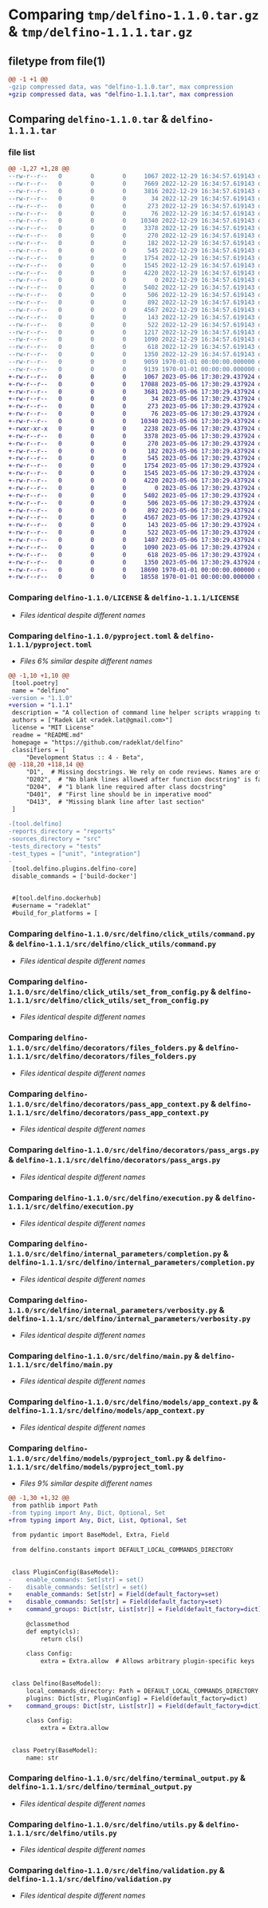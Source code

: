 # Comparing `tmp/delfino-1.1.0.tar.gz` & `tmp/delfino-1.1.1.tar.gz`

## filetype from file(1)

```diff
@@ -1 +1 @@
-gzip compressed data, was "delfino-1.1.0.tar", max compression
+gzip compressed data, was "delfino-1.1.1.tar", max compression
```

## Comparing `delfino-1.1.0.tar` & `delfino-1.1.1.tar`

### file list

```diff
@@ -1,27 +1,28 @@
--rw-r--r--   0        0        0     1067 2022-12-29 16:34:57.619143 delfino-1.1.0/LICENSE
--rw-r--r--   0        0        0     7669 2022-12-29 16:34:57.619143 delfino-1.1.0/README.md
--rw-r--r--   0        0        0     3816 2022-12-29 16:34:57.619143 delfino-1.1.0/pyproject.toml
--rw-r--r--   0        0        0       34 2022-12-29 16:34:57.619143 delfino-1.1.0/src/delfino/__init__.py
--rw-r--r--   0        0        0      273 2022-12-29 16:34:57.619143 delfino-1.1.0/src/delfino/backports.py
--rw-r--r--   0        0        0       76 2022-12-29 16:34:57.619143 delfino-1.1.0/src/delfino/click_utils/__init__.py
--rw-r--r--   0        0        0    10340 2022-12-29 16:34:57.619143 delfino-1.1.0/src/delfino/click_utils/command.py
--rw-r--r--   0        0        0     3378 2022-12-29 16:34:57.619143 delfino-1.1.0/src/delfino/click_utils/set_from_config.py
--rw-r--r--   0        0        0      270 2022-12-29 16:34:57.619143 delfino-1.1.0/src/delfino/constants.py
--rw-r--r--   0        0        0      182 2022-12-29 16:34:57.619143 delfino-1.1.0/src/delfino/decorators/__init__.py
--rw-r--r--   0        0        0      545 2022-12-29 16:34:57.619143 delfino-1.1.0/src/delfino/decorators/files_folders.py
--rw-r--r--   0        0        0     1754 2022-12-29 16:34:57.619143 delfino-1.1.0/src/delfino/decorators/pass_app_context.py
--rw-r--r--   0        0        0     1545 2022-12-29 16:34:57.619143 delfino-1.1.0/src/delfino/decorators/pass_args.py
--rw-r--r--   0        0        0     4220 2022-12-29 16:34:57.619143 delfino-1.1.0/src/delfino/execution.py
--rw-r--r--   0        0        0        0 2022-12-29 16:34:57.619143 delfino-1.1.0/src/delfino/internal_parameters/__init__.py
--rw-r--r--   0        0        0     5402 2022-12-29 16:34:57.619143 delfino-1.1.0/src/delfino/internal_parameters/completion.py
--rw-r--r--   0        0        0      506 2022-12-29 16:34:57.619143 delfino-1.1.0/src/delfino/internal_parameters/help.py
--rw-r--r--   0        0        0      892 2022-12-29 16:34:57.619143 delfino-1.1.0/src/delfino/internal_parameters/verbosity.py
--rw-r--r--   0        0        0     4567 2022-12-29 16:34:57.619143 delfino-1.1.0/src/delfino/main.py
--rw-r--r--   0        0        0      143 2022-12-29 16:34:57.619143 delfino-1.1.0/src/delfino/models/__init__.py
--rw-r--r--   0        0        0      522 2022-12-29 16:34:57.619143 delfino-1.1.0/src/delfino/models/app_context.py
--rw-r--r--   0        0        0     1217 2022-12-29 16:34:57.619143 delfino-1.1.0/src/delfino/models/pyproject_toml.py
--rw-r--r--   0        0        0     1090 2022-12-29 16:34:57.619143 delfino-1.1.0/src/delfino/terminal_output.py
--rw-r--r--   0        0        0      618 2022-12-29 16:34:57.619143 delfino-1.1.0/src/delfino/utils.py
--rw-r--r--   0        0        0     1350 2022-12-29 16:34:57.619143 delfino-1.1.0/src/delfino/validation.py
--rw-r--r--   0        0        0     9059 1970-01-01 00:00:00.000000 delfino-1.1.0/setup.py
--rw-r--r--   0        0        0     9139 1970-01-01 00:00:00.000000 delfino-1.1.0/PKG-INFO
+-rw-r--r--   0        0        0     1067 2023-05-06 17:30:29.437924 delfino-1.1.1/LICENSE
+-rw-r--r--   0        0        0    17088 2023-05-06 17:30:29.437924 delfino-1.1.1/README.md
+-rw-r--r--   0        0        0     3681 2023-05-06 17:30:29.437924 delfino-1.1.1/pyproject.toml
+-rw-r--r--   0        0        0       34 2023-05-06 17:30:29.437924 delfino-1.1.1/src/delfino/__init__.py
+-rw-r--r--   0        0        0      273 2023-05-06 17:30:29.437924 delfino-1.1.1/src/delfino/backports.py
+-rw-r--r--   0        0        0       76 2023-05-06 17:30:29.437924 delfino-1.1.1/src/delfino/click_utils/__init__.py
+-rw-r--r--   0        0        0    10340 2023-05-06 17:30:29.437924 delfino-1.1.1/src/delfino/click_utils/command.py
+-rwxr-xr-x   0        0        0     2238 2023-05-06 17:30:29.437924 delfino-1.1.1/src/delfino/click_utils/command_groups.py
+-rw-r--r--   0        0        0     3378 2023-05-06 17:30:29.437924 delfino-1.1.1/src/delfino/click_utils/set_from_config.py
+-rw-r--r--   0        0        0      270 2023-05-06 17:30:29.437924 delfino-1.1.1/src/delfino/constants.py
+-rw-r--r--   0        0        0      182 2023-05-06 17:30:29.437924 delfino-1.1.1/src/delfino/decorators/__init__.py
+-rw-r--r--   0        0        0      545 2023-05-06 17:30:29.437924 delfino-1.1.1/src/delfino/decorators/files_folders.py
+-rw-r--r--   0        0        0     1754 2023-05-06 17:30:29.437924 delfino-1.1.1/src/delfino/decorators/pass_app_context.py
+-rw-r--r--   0        0        0     1545 2023-05-06 17:30:29.437924 delfino-1.1.1/src/delfino/decorators/pass_args.py
+-rw-r--r--   0        0        0     4220 2023-05-06 17:30:29.437924 delfino-1.1.1/src/delfino/execution.py
+-rw-r--r--   0        0        0        0 2023-05-06 17:30:29.437924 delfino-1.1.1/src/delfino/internal_parameters/__init__.py
+-rw-r--r--   0        0        0     5402 2023-05-06 17:30:29.437924 delfino-1.1.1/src/delfino/internal_parameters/completion.py
+-rw-r--r--   0        0        0      506 2023-05-06 17:30:29.437924 delfino-1.1.1/src/delfino/internal_parameters/help.py
+-rw-r--r--   0        0        0      892 2023-05-06 17:30:29.437924 delfino-1.1.1/src/delfino/internal_parameters/verbosity.py
+-rw-r--r--   0        0        0     4567 2023-05-06 17:30:29.437924 delfino-1.1.1/src/delfino/main.py
+-rw-r--r--   0        0        0      143 2023-05-06 17:30:29.437924 delfino-1.1.1/src/delfino/models/__init__.py
+-rw-r--r--   0        0        0      522 2023-05-06 17:30:29.437924 delfino-1.1.1/src/delfino/models/app_context.py
+-rw-r--r--   0        0        0     1407 2023-05-06 17:30:29.437924 delfino-1.1.1/src/delfino/models/pyproject_toml.py
+-rw-r--r--   0        0        0     1090 2023-05-06 17:30:29.437924 delfino-1.1.1/src/delfino/terminal_output.py
+-rw-r--r--   0        0        0      618 2023-05-06 17:30:29.437924 delfino-1.1.1/src/delfino/utils.py
+-rw-r--r--   0        0        0     1350 2023-05-06 17:30:29.437924 delfino-1.1.1/src/delfino/validation.py
+-rw-r--r--   0        0        0    18690 1970-01-01 00:00:00.000000 delfino-1.1.1/setup.py
+-rw-r--r--   0        0        0    18558 1970-01-01 00:00:00.000000 delfino-1.1.1/PKG-INFO
```

### Comparing `delfino-1.1.0/LICENSE` & `delfino-1.1.1/LICENSE`

 * *Files identical despite different names*

### Comparing `delfino-1.1.0/pyproject.toml` & `delfino-1.1.1/pyproject.toml`

 * *Files 6% similar despite different names*

```diff
@@ -1,10 +1,10 @@
 [tool.poetry]
 name = "delfino"
-version = "1.1.0"
+version = "1.1.1"
 description = "A collection of command line helper scripts wrapping tools used during Python development."
 authors = ["Radek Lát <radek.lat@gmail.com>"]
 license = "MIT License"
 readme = "README.md"
 homepage = "https://github.com/radeklat/delfino"
 classifiers = [
     "Development Status :: 4 - Beta",
@@ -118,20 +118,14 @@
     "D1",  # Missing docstrings. We rely on code reviews. Names are often descriptive enough and don't need additional docstring.
     "D202",  # "No blank lines allowed after function docstring" is false positive caused by black formatter.
     "D204",  # "1 blank line required after class docstring"
     "D401",  # "First line should be in imperative mood"
     "D413",  # "Missing blank line after last section"
 ]
 
-[tool.delfino]
-reports_directory = "reports"
-sources_directory = "src"
-tests_directory = "tests"
-test_types = ["unit", "integration"]
-
 [tool.delfino.plugins.delfino-core]
 disable_commands = ['build-docker']
 
 
 #[tool.delfino.dockerhub]
 #username = "radeklat"
 #build_for_platforms = [
```

### Comparing `delfino-1.1.0/src/delfino/click_utils/command.py` & `delfino-1.1.1/src/delfino/click_utils/command.py`

 * *Files identical despite different names*

### Comparing `delfino-1.1.0/src/delfino/click_utils/set_from_config.py` & `delfino-1.1.1/src/delfino/click_utils/set_from_config.py`

 * *Files identical despite different names*

### Comparing `delfino-1.1.0/src/delfino/decorators/files_folders.py` & `delfino-1.1.1/src/delfino/decorators/files_folders.py`

 * *Files identical despite different names*

### Comparing `delfino-1.1.0/src/delfino/decorators/pass_app_context.py` & `delfino-1.1.1/src/delfino/decorators/pass_app_context.py`

 * *Files identical despite different names*

### Comparing `delfino-1.1.0/src/delfino/decorators/pass_args.py` & `delfino-1.1.1/src/delfino/decorators/pass_args.py`

 * *Files identical despite different names*

### Comparing `delfino-1.1.0/src/delfino/execution.py` & `delfino-1.1.1/src/delfino/execution.py`

 * *Files identical despite different names*

### Comparing `delfino-1.1.0/src/delfino/internal_parameters/completion.py` & `delfino-1.1.1/src/delfino/internal_parameters/completion.py`

 * *Files identical despite different names*

### Comparing `delfino-1.1.0/src/delfino/internal_parameters/verbosity.py` & `delfino-1.1.1/src/delfino/internal_parameters/verbosity.py`

 * *Files identical despite different names*

### Comparing `delfino-1.1.0/src/delfino/main.py` & `delfino-1.1.1/src/delfino/main.py`

 * *Files identical despite different names*

### Comparing `delfino-1.1.0/src/delfino/models/app_context.py` & `delfino-1.1.1/src/delfino/models/app_context.py`

 * *Files identical despite different names*

### Comparing `delfino-1.1.0/src/delfino/models/pyproject_toml.py` & `delfino-1.1.1/src/delfino/models/pyproject_toml.py`

 * *Files 9% similar despite different names*

```diff
@@ -1,30 +1,32 @@
 from pathlib import Path
-from typing import Any, Dict, Optional, Set
+from typing import Any, Dict, List, Optional, Set
 
 from pydantic import BaseModel, Extra, Field
 
 from delfino.constants import DEFAULT_LOCAL_COMMANDS_DIRECTORY
 
 
 class PluginConfig(BaseModel):
-    enable_commands: Set[str] = set()
-    disable_commands: Set[str] = set()
+    enable_commands: Set[str] = Field(default_factory=set)
+    disable_commands: Set[str] = Field(default_factory=set)
+    command_groups: Dict[str, List[str]] = Field(default_factory=dict)
 
     @classmethod
     def empty(cls):
         return cls()
 
     class Config:
         extra = Extra.allow  # Allows arbitrary plugin-specific keys
 
 
 class Delfino(BaseModel):
     local_commands_directory: Path = DEFAULT_LOCAL_COMMANDS_DIRECTORY
     plugins: Dict[str, PluginConfig] = Field(default_factory=dict)
+    command_groups: Dict[str, List[str]] = Field(default_factory=dict)
 
     class Config:
         extra = Extra.allow
 
 
 class Poetry(BaseModel):
     name: str
```

### Comparing `delfino-1.1.0/src/delfino/terminal_output.py` & `delfino-1.1.1/src/delfino/terminal_output.py`

 * *Files identical despite different names*

### Comparing `delfino-1.1.0/src/delfino/utils.py` & `delfino-1.1.1/src/delfino/utils.py`

 * *Files identical despite different names*

### Comparing `delfino-1.1.0/src/delfino/validation.py` & `delfino-1.1.1/src/delfino/validation.py`

 * *Files identical despite different names*

